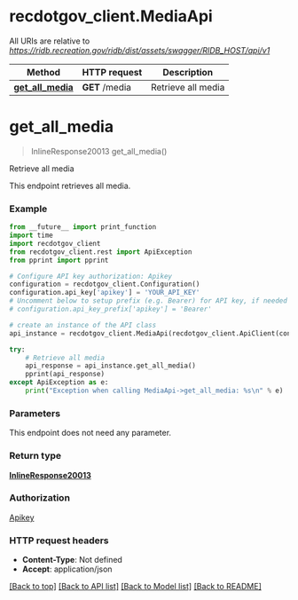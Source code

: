 # recdotgov_client.MediaApi

All URIs are relative to *https://ridb.recreation.gov/ridb/dist/assets/swagger/RIDB_HOST/api/v1*

Method | HTTP request | Description
------------- | ------------- | -------------
[**get_all_media**](MediaApi.md#get_all_media) | **GET** /media | Retrieve all media

# **get_all_media**
> InlineResponse20013 get_all_media()

Retrieve all media

This endpoint retrieves all media.

### Example
```python
from __future__ import print_function
import time
import recdotgov_client
from recdotgov_client.rest import ApiException
from pprint import pprint

# Configure API key authorization: Apikey
configuration = recdotgov_client.Configuration()
configuration.api_key['apikey'] = 'YOUR_API_KEY'
# Uncomment below to setup prefix (e.g. Bearer) for API key, if needed
# configuration.api_key_prefix['apikey'] = 'Bearer'

# create an instance of the API class
api_instance = recdotgov_client.MediaApi(recdotgov_client.ApiClient(configuration))

try:
    # Retrieve all media
    api_response = api_instance.get_all_media()
    pprint(api_response)
except ApiException as e:
    print("Exception when calling MediaApi->get_all_media: %s\n" % e)
```

### Parameters
This endpoint does not need any parameter.

### Return type

[**InlineResponse20013**](InlineResponse20013.md)

### Authorization

[Apikey](../README.md#Apikey)

### HTTP request headers

 - **Content-Type**: Not defined
 - **Accept**: application/json

[[Back to top]](#) [[Back to API list]](../README.md#documentation-for-api-endpoints) [[Back to Model list]](../README.md#documentation-for-models) [[Back to README]](../README.md)

